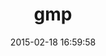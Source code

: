 ---
layout: post
title:  "gmp"
repo:   "srawlins/gmp"
date:   2015-02-18 16:59:58
gemurl: http://github.com/srawlins/gmp
---
